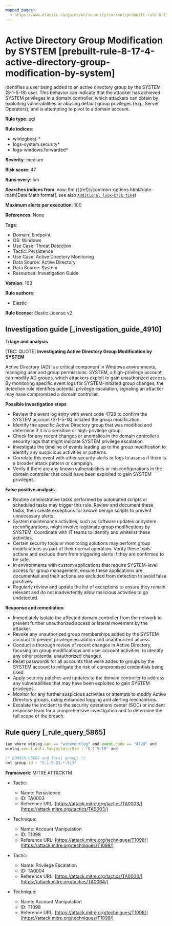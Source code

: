 ```yaml
---
mapped_pages:
  - https://www.elastic.co/guide/en/security/current/prebuilt-rule-8-17-4-active-directory-group-modification-by-system.html
---
```


# Active Directory Group Modification by SYSTEM [prebuilt-rule-8-17-4-active-directory-group-modification-by-system]

Identifies a user being added to an active directory group by the SYSTEM (S-1-5-18) user. This behavior can indicate that the attacker has achieved SYSTEM privileges in a domain controller, which attackers can obtain by exploiting vulnerabilities or abusing default group privileges (e.g., Server Operators), and is attempting to pivot to a domain account.

**Rule type**: eql

**Rule indices**:

* winlogbeat-*
* logs-system.security*
* logs-windows.forwarded*

**Severity**: medium

**Risk score**: 47

**Runs every**: 5m

**Searches indices from**: now-9m ({{ref}}/common-options.html#date-math[Date Math format], see also [`Additional look-back time`](docs-content://solutions/security/detect-and-alert/create-detection-rule.md#rule-schedule))

**Maximum alerts per execution**: 100

**References**: None

**Tags**:

* Domain: Endpoint
* OS: Windows
* Use Case: Threat Detection
* Tactic: Persistence
* Use Case: Active Directory Monitoring
* Data Source: Active Directory
* Data Source: System
* Resources: Investigation Guide

**Version**: 103

**Rule authors**:

* Elastic

**Rule license**: Elastic License v2

## Investigation guide [_investigation_guide_4910]

**Triage and analysis**

[TBC: QUOTE]
**Investigating Active Directory Group Modification by SYSTEM**

Active Directory (AD) is a critical component in Windows environments, managing user and group permissions. SYSTEM, a high-privilege account, can modify AD groups, which attackers exploit to gain unauthorized access. By monitoring specific event logs for SYSTEM-initiated group changes, the detection rule identifies potential privilege escalation, signaling an attacker may have compromised a domain controller.

**Possible investigation steps**

* Review the event log entry with event code 4728 to confirm the SYSTEM account (S-1-5-18) initiated the group modification.
* Identify the specific Active Directory group that was modified and determine if it is a sensitive or high-privilege group.
* Check for any recent changes or anomalies in the domain controller’s security logs that might indicate SYSTEM privilege escalation.
* Investigate the timeline of events leading up to the group modification to identify any suspicious activities or patterns.
* Correlate this event with other security alerts or logs to assess if there is a broader attack pattern or campaign.
* Verify if there are any known vulnerabilities or misconfigurations in the domain controller that could have been exploited to gain SYSTEM privileges.

**False positive analysis**

* Routine administrative tasks performed by automated scripts or scheduled tasks may trigger this rule. Review and document these tasks, then create exceptions for known benign scripts to prevent unnecessary alerts.
* System maintenance activities, such as software updates or system reconfigurations, might involve legitimate group modifications by SYSTEM. Coordinate with IT teams to identify and whitelist these activities.
* Certain security tools or monitoring solutions may perform group modifications as part of their normal operation. Verify these tools' actions and exclude them from triggering alerts if they are confirmed to be safe.
* In environments with custom applications that require SYSTEM-level access for group management, ensure these applications are documented and their actions are excluded from detection to avoid false positives.
* Regularly review and update the list of exceptions to ensure they remain relevant and do not inadvertently allow malicious activities to go undetected.

**Response and remediation**

* Immediately isolate the affected domain controller from the network to prevent further unauthorized access or lateral movement by the attacker.
* Revoke any unauthorized group memberships added by the SYSTEM account to prevent privilege escalation and unauthorized access.
* Conduct a thorough review of recent changes in Active Directory, focusing on group modifications and user account activities, to identify any other potential unauthorized changes.
* Reset passwords for all accounts that were added to groups by the SYSTEM account to mitigate the risk of compromised credentials being used.
* Apply security patches and updates to the domain controller to address any vulnerabilities that may have been exploited to gain SYSTEM privileges.
* Monitor for any further suspicious activities or attempts to modify Active Directory groups, using enhanced logging and alerting mechanisms.
* Escalate the incident to the security operations center (SOC) or incident response team for a comprehensive investigation and to determine the full scope of the breach.


## Rule query [_rule_query_5865]

```js
iam where winlog.api == "wineventlog" and event.code == "4728" and
winlog.event_data.SubjectUserSid : "S-1-5-18" and

/* DOMAIN_USERS and local groups */
not group.id : "S-1-5-21-*-513"
```

**Framework**: MITRE ATT&CKTM

* Tactic:

    * Name: Persistence
    * ID: TA0003
    * Reference URL: [https://attack.mitre.org/tactics/TA0003/](https://attack.mitre.org/tactics/TA0003/)

* Technique:

    * Name: Account Manipulation
    * ID: T1098
    * Reference URL: [https://attack.mitre.org/techniques/T1098/](https://attack.mitre.org/techniques/T1098/)

* Tactic:

    * Name: Privilege Escalation
    * ID: TA0004
    * Reference URL: [https://attack.mitre.org/tactics/TA0004/](https://attack.mitre.org/tactics/TA0004/)

* Technique:

    * Name: Account Manipulation
    * ID: T1098
    * Reference URL: [https://attack.mitre.org/techniques/T1098/](https://attack.mitre.org/techniques/T1098/)



